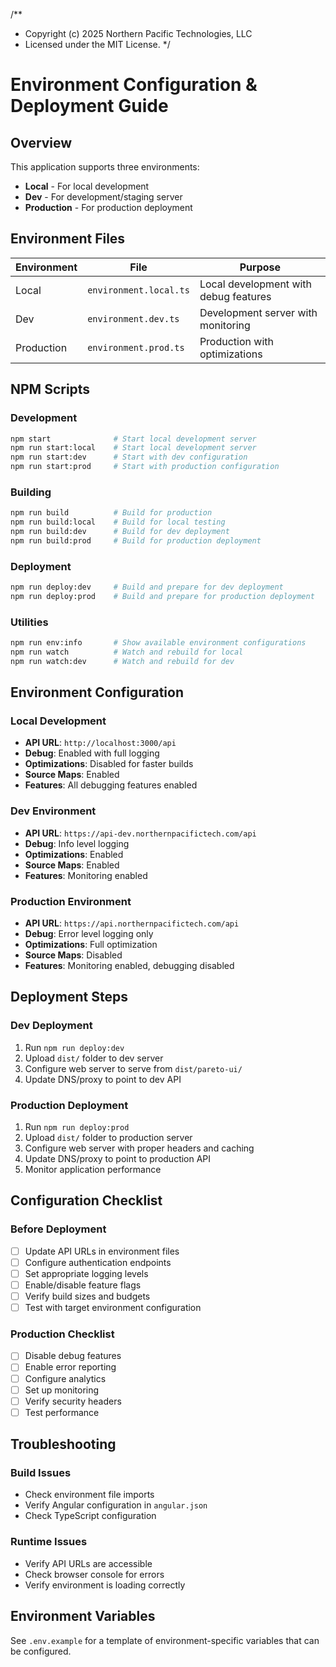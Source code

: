 /**
 * Copyright (c) 2025 Northern Pacific Technologies, LLC
 * Licensed under the MIT License.
 */

# Environment Configuration & Deployment Guide

## Overview

This application supports three environments:
- **Local** - For local development
- **Dev** - For development/staging server
- **Production** - For production deployment

## Environment Files

| Environment | File | Purpose |
|-------------|------|---------|
| Local | `environment.local.ts` | Local development with debug features |
| Dev | `environment.dev.ts` | Development server with monitoring |
| Production | `environment.prod.ts` | Production with optimizations |

## NPM Scripts

### Development
```bash
npm start              # Start local development server
npm run start:local    # Start local development server
npm run start:dev      # Start with dev configuration
npm run start:prod     # Start with production configuration
```

### Building
```bash
npm run build          # Build for production
npm run build:local    # Build for local testing
npm run build:dev      # Build for dev deployment
npm run build:prod     # Build for production deployment
```

### Deployment
```bash
npm run deploy:dev     # Build and prepare for dev deployment
npm run deploy:prod    # Build and prepare for production deployment
```

### Utilities
```bash
npm run env:info       # Show available environment configurations
npm run watch          # Watch and rebuild for local
npm run watch:dev      # Watch and rebuild for dev
```

## Environment Configuration

### Local Development
- **API URL**: `http://localhost:3000/api`
- **Debug**: Enabled with full logging
- **Optimizations**: Disabled for faster builds
- **Source Maps**: Enabled
- **Features**: All debugging features enabled

### Dev Environment
- **API URL**: `https://api-dev.northernpacifictech.com/api`
- **Debug**: Info level logging
- **Optimizations**: Enabled
- **Source Maps**: Enabled
- **Features**: Monitoring enabled

### Production Environment
- **API URL**: `https://api.northernpacifictech.com/api`
- **Debug**: Error level logging only
- **Optimizations**: Full optimization
- **Source Maps**: Disabled
- **Features**: Monitoring enabled, debugging disabled

## Deployment Steps

### Dev Deployment
1. Run `npm run deploy:dev`
2. Upload `dist/` folder to dev server
3. Configure web server to serve from `dist/pareto-ui/`
4. Update DNS/proxy to point to dev API

### Production Deployment
1. Run `npm run deploy:prod`
2. Upload `dist/` folder to production server
3. Configure web server with proper headers and caching
4. Update DNS/proxy to point to production API
5. Monitor application performance

## Configuration Checklist

### Before Deployment
- [ ] Update API URLs in environment files
- [ ] Configure authentication endpoints
- [ ] Set appropriate logging levels
- [ ] Enable/disable feature flags
- [ ] Verify build sizes and budgets
- [ ] Test with target environment configuration

### Production Checklist
- [ ] Disable debug features
- [ ] Enable error reporting
- [ ] Configure analytics
- [ ] Set up monitoring
- [ ] Verify security headers
- [ ] Test performance

## Troubleshooting

### Build Issues
- Check environment file imports
- Verify Angular configuration in `angular.json`
- Check TypeScript configuration

### Runtime Issues
- Verify API URLs are accessible
- Check browser console for errors
- Verify environment is loading correctly

## Environment Variables

See `.env.example` for a template of environment-specific variables that can be configured.
